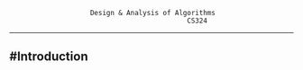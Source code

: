 						Design & Analysis of Algorithms
												CS324


----------------------------------------------------


 ## #Introduction 

  

	